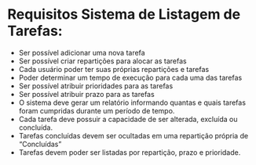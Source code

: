 # Requisitos Sistema de Listagem de Tarefas:

- Ser possível adicionar uma nova tarefa					
- Ser possível criar repartições para alocar as tarefas
- Cada usuário poder ter suas próprias repartições e tarefas
- Poder determinar um tempo de execução para cada uma das tarefas
- Ser possível atribuir prioridades para as tarefas
- Ser possível atribuir prazo para as tarefas
- O sistema deve gerar um relatório informando quantas e quais tarefas foram cumpridas durante um período de tempo.
- Cada tarefa deve possuir a capacidade de ser alterada, excluída ou concluída.
- Tarefas concluídas devem ser ocultadas em uma repartição própria de “Concluídas”
- Tarefas devem poder ser listadas por repartição, prazo e prioridade.
